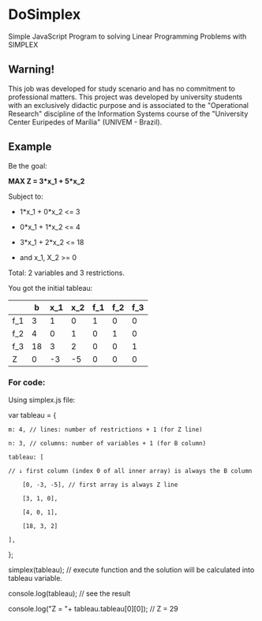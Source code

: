 # DoSimplex
Simple JavaScript Program to solving Linear Programming Problems with SIMPLEX

## Warning!
This job was developed for study scenario and has no commitment to professional matters.
This project was developed by university students with an exclusively didactic purpose and is associated to the "Operational Research" discipline of the Information Systems course of the "University Center Euripedes of Marília" (UNIVEM - Brazil).

## Example
Be the goal:

**MAX Z = 3\*x_1 + 5\*x_2**

Subject to:

  - 1\*x_1 + 0\*x_2 <= 3
  - 0\*x_1 + 1\*x_2 <= 4
  - 3\*x_1 + 2\*x_2 <= 18

  - and x_1, X_2 >= 0

Total: 2 variables and 3 restrictions.

You got the initial tableau:

|  | b | x_1 | x_2 | f_1 | f_2 | f_3 |
| ------ | ------ | ------ | ------ | ------ | ------ | ------ |
|f_1| 3 | 1 | 0 | 1 | 0 | 0 |
|f_2| 4 | 0 | 1 | 0 | 1 | 0 |
|f_3| 18 | 3 | 2 | 0 | 0 | 1 |
| Z | 0 | -3 | -5 | 0 | 0 | 0 |

### For code:
Using simplex.js file:

var tableau = {

    m: 4, // lines: number of restrictions + 1 (for Z line)
  
    n: 3, // columns: number of variables + 1 (for B column)
  
    tableau: [
  
    // ↓ first column (index 0 of all inner array) is always the B column
  
        [0, -3, -5], // first array is always Z line
    
        [3, 1, 0],
    
        [4, 0, 1],
    
        [18, 3, 2]
    
    ],
  
};

simplex(tableau); // execute function and the solution will be calculated into tableau variable.

console.log(tableau); // see the result

console.log("Z = "+ tableau.tableau[0][0]); // Z = 29
